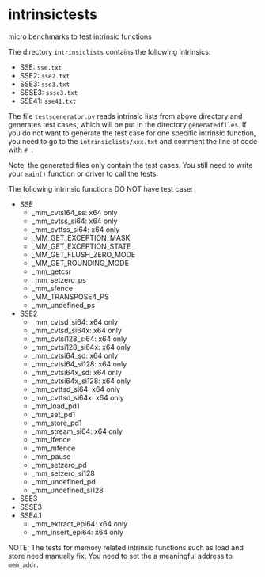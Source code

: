 # intrinsictests
micro benchmarks to test intrinsic functions

The directory `intrinsiclists` contains the following intrinsics:
* SSE: `sse.txt`
* SSE2: `sse2.txt`
* SSE3: `sse3.txt`
* SSSE3: `ssse3.txt`
* SSE41: `sse41.txt`
 
The file `testsgenerator.py` reads intrinsic lists from above directory and generates test cases, which will be put in the directory `generatedfiles`. If you do not want to generate the test case for one specific intrinsic function, you need to go to the `intrinsiclists/xxx.txt` and comment the line of code with `# `.

Note: the generated files only contain the test cases. You still need to write your `main()` function or driver to call the tests. 

The following intrinsic functions DO NOT have test case:
* SSE
    * _mm_cvtsi64_ss: x64 only
    * _mm_cvtss_si64: x64 only
    * _mm_cvttss_si64: x64 only
    * _MM_GET_EXCEPTION_MASK
    * _MM_GET_EXCEPTION_STATE
    * _MM_GET_FLUSH_ZERO_MODE
    * _MM_GET_ROUNDING_MODE
    * _mm_getcsr
    * _mm_setzero_ps
    * _mm_sfence
    * _MM_TRANSPOSE4_PS
    * _mm_undefined_ps
* SSE2
    * _mm_cvtsd_si64: x64 only
    * _mm_cvtsd_si64x: x64 only
    * _mm_cvtsi128_si64: x64 only
    * _mm_cvtsi128_si64x: x64 only
    * _mm_cvtsi64_sd: x64 only
    * _mm_cvtsi64_si128: x64 only
    * _mm_cvtsi64x_sd: x64 only
    * _mm_cvtsi64x_si128: x64 only
    * _mm_cvttsd_si64: x64 only
    * _mm_cvttsd_si64x: x64 only
    * _mm_load_pd1
    * _mm_set_pd1
    * _mm_store_pd1
    * _mm_stream_si64: x64 only
    * _mm_lfence
    * _mm_mfence
    * _mm_pause
    * _mm_setzero_pd
    * _mm_setzero_si128
    * _mm_undefined_pd
    * _mm_undefined_si128
* SSE3
* SSSE3
* SSE4.1
    * _mm_extract_epi64: x64 only
    * _mm_insert_epi64: x64 only

NOTE: The tests for memory related intrinsic functions such as load and store need manually fix. You need to set the a meaningful address to `mem_addr`.
